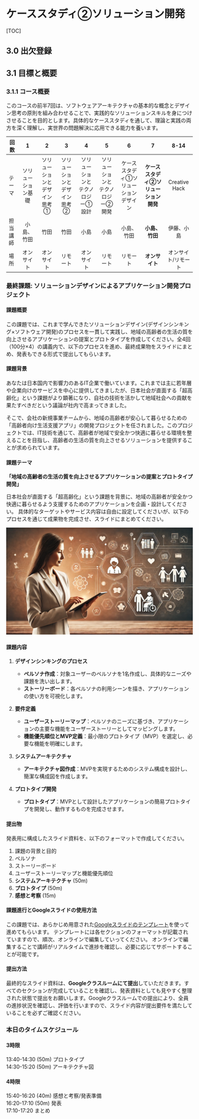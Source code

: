 # ケーススタディ②ソリューション開発

[TOC]

## 3.0 出欠登録 

## 3.1 目標と概要 

### 3.1.1 コース概要

このコースの前半7回は、ソフトウェアアーキテクチャの基本的な概念とデザイン思考の原則を組み合わせることで、実践的なソリューションスキルを身につけさせることを目的とします。具体的なケーススタディを通して、理論と実践の両方を深く理解し、実世界の問題解決に応用できる能力を養います。    

| 回数     |         1          |               2               |               3               |               **4**               |                 5                 |                   6                   |                   7                   |        8-14         |
| -------- | :----------------: | :---------------------------: | :---------------------------: | :-------------------------------: | :-------------------------------: | :-----------------------------------: | :-----------------------------------: | :-----------------: |
| テーマ   | ソリューション基礎 | ソリューションとデザイン思考① | ソリューションとデザイン思考② | ソリューションとテクノロジー①設計 | ソリューションとテクノロジー②開発 | ケーススタディ①ソリューションデザイン | **ケーススタディ②ソリューション開発** |    Creative Hack    |
| 担当講師 |     小島、竹田     |             竹田              |             竹田              |               小島                |               小島                |              小島、竹田               |            **小島、竹田**             |     伊藤、小島      |
| 場所     |     オンサイト     |          オンサイト           |           リモート            |            オンサイト             |             リモート              |               リモート                |            **オンサイト**             | オンサイト/リモート |





### 最終課題: ソリューションデザインによるアプリケーション開発プロジェクト

#### 課題概要
この課題では、これまで学んできたソリューションデザイン(デザインシンキング×ソフトウェア開発)のプロセスを一貫して実践し、地域の高齢者の生活の質を向上させるアプリケーションの提案とプロトタイプを作成してください。全4回（100分×4）の講義内で、以下のプロセスを進め、最終成果物をスライドにまとめ、発表もできる形式で提出してもらいます。

#### 課題背景

あなたは日本国内で影響力のあるIT企業で働いています。これまでは主に若年層や企業向けのサービスを中心に提供してきましたが、日本社会が直面する「超高齢化」という課題がより顕著になり、自社の技術を活かして地域社会への貢献を果たすべきだという議論が社内で高まってきました。

そこで、会社の新規事業チームから、地域の高齢者が安心して暮らせるための「高齢者向け生活支援アプリ」の開発プロジェクトを任されました。このプロジェクトでは、IT技術を通じて、高齢者が地域で安全かつ快適に暮らせる環境を整えることを目指し、高齢者の生活の質を向上させるソリューションを提供することが求められています。

#### 課題テーマ

**「地域の高齢者の生活の質を向上させるアプリケーションの提案とプロトタイプ開発」**

日本社会が直面する「超高齢化」という課題を背景に、地域の高齢者が安全かつ快適に暮らせるよう支援するためのアプリケーションを企画・設計してください。
具体的なターゲットやサービス内容は自由に設定してくださいが、以下のプロセスを通じて成果物を完成させ、スライドにまとめてください。

![theme-image](images/theme-image.webp)




#### 課題内容

1. **デザインシンキングのプロセス**
   - **ペルソナ作成**：対象ユーザーのペルソナを1名作成し、具体的なニーズや課題を洗い出します。
   - **ストーリーボード**：各ペルソナの利用シーンを描き、アプリケーションの使い方を可視化します。

2. **要件定義**
   - **ユーザーストーリーマップ**：ペルソナのニーズに基づき、アプリケーションの主要な機能をユーザーストーリーとしてマッピングします。
   - **機能優先順位とMVP定義**：最小限のプロトタイプ（MVP）を選定し、必要な機能を明確にします。

3. **システムアーキテクチャ**
   - **アーキテクチャ図作成**：MVPを実現するためのシステム構成を設計し、簡潔な構成図を作成します。

4. **プロトタイプ開発**
   - **プロトタイプ**：MVPとして設計したアプリケーションの簡易プロトタイプを開発し、動作するものを完成させます。

#### 提出物

発表用に構成したスライド資料を、以下のフォーマットで作成してください。

1. 課題の背景と目的
2. ペルソナ
3. ストーリーボード
4. ユーザーストーリーマップと機能優先順位
5. **システムアーキテクチャ** (50m)
6. **プロトタイプ** (50m)
7. **感想と考察** (15m)

#### 課題進行とGoogleスライドの使用方法

この課題では、あらかじめ用意された[Googleスライドのテンプレート](https://docs.google.com/presentation/d/1_M3lEWdWCthU3TFb4I6H3Z4Q3Kbpc5n_ikbrjLbP8xc/edit#slide=id.g3115812d724_0_83)を使って進めてもらいます。
テンプレートには各セクションのフォーマットが記載されていますので、順次、オンラインで編集していってください。
オンラインで編集することで講師がリアルタイムで進捗を確認し、必要に応じてサポートすることが可能です。

#### 提出方法

最終的なスライド資料は、**Googleクラスルームにて提出**していただきます。すべてのセクションが完成していることを確認し、発表資料としても見やすく整理された状態で提出をお願いします。Googleクラスルームでの提出により、全員の進捗状況を確認し、評価を行いますので、スライド内容が提出要件を満たしていることを必ずご確認ください。



### 本日のタイムスケジュール

#### 3時限

13:40-14:30 (50m) プロトタイプ  
14:30-15:20 (50m) アーキテクチャ図   

#### 4時限

15:40-16:20 (40m) 感想と考察/発表準備  
16:20-17:10 (50m) 発表   
17:10-17:20 まとめ   

